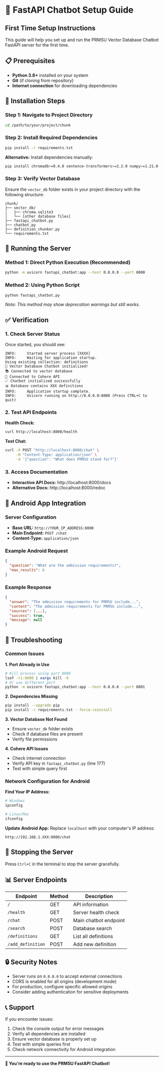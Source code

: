 # 🚀 FastAPI Chatbot Setup Guide

## First Time Setup Instructions

This guide will help you set up and run the PRMSU Vector Database Chatbot FastAPI server for the first time.

## 📋 Prerequisites

- **Python 3.8+** installed on your system
- **Git** (if cloning from repository)
- **Internet connection** for downloading dependencies

## 🔧 Installation Steps

### Step 1: Navigate to Project Directory
```bash
cd /path/to/your/project/chunk
```

### Step 2: Install Required Dependencies
```bash
pip install -r requirements.txt
```

**Alternative:** Install dependencies manually:
```bash
pip install chromadb>=0.4.0 sentence-transformers>=2.2.0 numpy>=1.21.0 cohere>=4.0.0 fastapi>=0.104.0 uvicorn[standard]>=0.24.0 pydantic>=2.0.0
```

### Step 3: Verify Vector Database
Ensure the `vector_db` folder exists in your project directory with the following structure:
```
chunk/
├── vector_db/
│   ├── chroma.sqlite3
│   └── [other database files]
├── fastapi_chatbot.py
├── chatbot.py
├── definition_chunker.py
└── requirements.txt
```

## 🚀 Running the Server

### Method 1: Direct Python Execution (Recommended)
```bash
python -m uvicorn fastapi_chatbot:app --host 0.0.0.0 --port 8000
```

### Method 2: Using Python Script
```bash
python fastapi_chatbot.py
```
*Note: This method may show deprecation warnings but still works.*

## ✅ Verification

### 1. Check Server Status
Once started, you should see:
```
INFO:     Started server process [XXXX]
INFO:     Waiting for application startup.
Using existing collection: definitions
🤖 Vector Database Chatbot initialized!
📚 Connected to vector database
🔗 Connected to Cohere API
✅ Chatbot initialized successfully
📊 Database contains XXX definitions
INFO:     Application startup complete.
INFO:     Uvicorn running on http://0.0.0.0:8000 (Press CTRL+C to quit)
```

### 2. Test API Endpoints

**Health Check:**
```bash
curl http://localhost:8000/health
```

**Test Chat:**
```bash
curl -X POST "http://localhost:8000/chat" \
     -H "Content-Type: application/json" \
     -d '{"question": "What does PRMSU stand for?"}'
```

### 3. Access Documentation
- **Interactive API Docs:** http://localhost:8000/docs
- **Alternative Docs:** http://localhost:8000/redoc

## 📱 Android App Integration

### Server Configuration
- **Base URL:** `http://YOUR_IP_ADDRESS:8000`
- **Main Endpoint:** `POST /chat`
- **Content-Type:** `application/json`

### Example Android Request
```json
{
  "question": "What are the admission requirements?",
  "max_results": 8
}
```

### Example Response
```json
{
  "answer": "The admission requirements for PRMSU include...",
  "content": "The admission requirements for PRMSU include...",
  "sources": [...],
  "success": true,
  "message": null
}
```

## 🔧 Troubleshooting

### Common Issues

**1. Port Already in Use**
```bash
# Kill process using port 8000
lsof -ti:8000 | xargs kill -9
# Or use different port
python -m uvicorn fastapi_chatbot:app --host 0.0.0.0 --port 8001
```

**2. Dependencies Missing**
```bash
pip install --upgrade pip
pip install -r requirements.txt --force-reinstall
```

**3. Vector Database Not Found**
- Ensure `vector_db` folder exists
- Check if database files are present
- Verify file permissions

**4. Cohere API Issues**
- Check internet connection
- Verify API key in `fastapi_chatbot.py` (line 177)
- Test with simple query first

### Network Configuration for Android

**Find Your IP Address:**
```bash
# Windows
ipconfig

# Linux/Mac
ifconfig
```

**Update Android App:**
Replace `localhost` with your computer's IP address:
```
http://192.168.1.XXX:8000/chat
```

## 🛑 Stopping the Server

Press `Ctrl+C` in the terminal to stop the server gracefully.

## 📊 Server Endpoints

| Endpoint | Method | Description |
|----------|--------|-------------|
| `/` | GET | API information |
| `/health` | GET | Server health check |
| `/chat` | POST | Main chatbot endpoint |
| `/search` | POST | Database search |
| `/definitions` | GET | List all definitions |
| `/add_definition` | POST | Add new definition |

## 🔒 Security Notes

- Server runs on `0.0.0.0` to accept external connections
- CORS is enabled for all origins (development mode)
- For production, configure specific allowed origins
- Consider adding authentication for sensitive deployments

## 📞 Support

If you encounter issues:
1. Check the console output for error messages
2. Verify all dependencies are installed
3. Ensure vector database is properly set up
4. Test with simple queries first
5. Check network connectivity for Android integration

---

**🎉 You're ready to use the PRMSU FastAPI Chatbot!**
